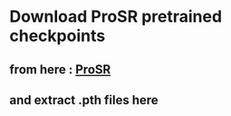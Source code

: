 # Download ProSR pretrained checkpoints
## from here : [ProSR](https://www.dropbox.com/s/3fjp5dd70wuuixl/proSR.zip?dl=0)
## and extract .pth files here